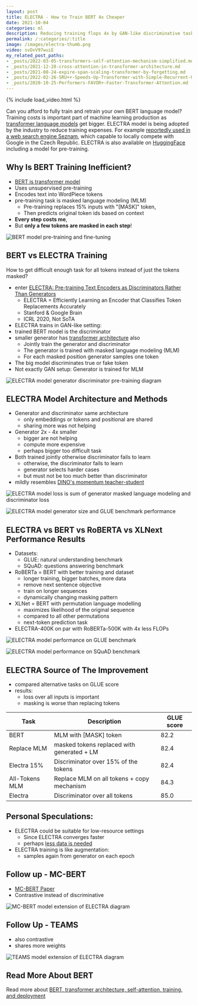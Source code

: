 ```yaml
---
layout: post
title: ELECTRA - How to Train BERT 4x Cheaper
date: 2021-10-04
categories: ml
description: Reducing training flops 4x by GAN-like discriminative task compared to RoBERTa-500K transformer model.
permalink: /:categories/:title
image: /images/electra-thumb.png
video: svDvV97wuiE
my_related_post_paths:
- _posts/2022-03-05-transformers-self-attention-mechanism-simplified.md
- _posts/2021-12-28-cross-attention-in-transformer-architecture.md
- _posts/2021-08-24-expire-span-scaling-transformer-by-forgetting.md
- _posts/2022-02-26-SRU++-Speeds-Up-Transformer-with-Simple-Recurrent-Unit-RNN.md
- _posts/2020-10-25-Performers-FAVOR+-Faster-Transformer-Attention.md
---
```




{% include load_video.html %}

Can you afford to fully train and retrain your own BERT language model?
Training costs is important part of machine learning production as [transformer language models](/ml/transformers-self-attention-mechanism-simplified) get bigger.
ELECTRA model is being adopted by the industry to reduce training expenses. For example [reportedly used in a web search engine Seznam](https://www-root-cz.translate.goog/clanky/rychla-oprava-dotazu-ve-vyhledavaci-pomoci-neuronovych-siti/?_x_tr_sl=cs&_x_tr_tl=en&_x_tr_hl=cs&_x_tr_pto=nui),
which capable to locally compete with Google in the Czech Republic.
ELECTRA is also available on [HuggingFace](https://huggingface.co/transformers/model_doc/electra.html) including a model for pre-training.


## Why Is BERT Training Inefficient?
- [BERT is transformer model](/ml/transformers-self-attention-mechanism-simplified)
- Uses unsupervised pre-training
- Encodes text into WordPiece tokens 
- pre-training task is masked language modeling (MLM) 
  - Pre-training replaces 15% inputs with "[MASK]" token,
  - Then predicts original token ids based on context
- __Every step costs me__,
- But __only a few tokens are masked in each step__!

![BERT model pre-training and fine-tuning](/images/electra-bert.png)


## BERT vs ELECTRA Training
How to get difficult enough task for all tokens instead of just the tokens masked?
- enter [ELECTRA: Pre-training Text Encoders as Discriminators Rather Than Generators ](https://openreview.net/pdf?id=r1xMH1BtvB)
  - ELECTRA = Efficiently Learning an Encoder that Classifies Token Replacements Accurately
  - Stanford & Google Brain
  - ICRL 2020, Not SoTA
- ELECTRA trains in GAN-like setting:
- trained BERT model is the discriminator
- smaller generator has [transformer architecture](/ml/transformers-self-attention-mechanism-simplified) also
  - Jointly train the generator and discriminator
  - The generator is trained with masked language modeling (MLM) 
  - For each masked position generator samples one token
- The big model discriminates true or fake token
- Not exactly GAN setup: Generator is trained for MLM
 
![ELECTRA model generator discriminator pre-training diagram](/images/electra-generator-discriminator.png) 


## ELECTRA Model Architecture and Methods
- Generator and discriminator same architecture
  - only embeddings or tokens and positional are shared
  - sharing more was not helping
- Generator 2x - 4x smaller
  - bigger are not helping
  - compute more expensive
  - perhaps bigger too difficult task
- Both trained jointly otherwise discriminator fails to learn
  - otherwise, the discriminator fails to learn
  - generator selects harder cases
  - but must not be too much better than discriminator
- mildly resembles [DINO's momentum teacher-student](https://ai.facebook.com/blog/dino-paws-computer-vision-with-self-supervised-transformers-and-10x-more-efficient-training)
  
![ELECTRA model loss is sum of generator masked language modeling and discriminator loss](../images/electra-loss.png)

![ELECTRA model generator size and GLUE benchmark performance](/images/electra-generator-size.png)


## ELECTRA vs BERT vs RoBERTA vs XLNext Performance Results
- Datasets:
  - GLUE: natural understanding benchmark
  - SQuAD: questions answering benchmark
- RoBERTa = BERT with better training and dataset
  - longer training, bigger batches, more data
  - remove next sentence objective
  - train on longer sequences
  - dynamically changing masking pattern
- XLNet = BERT with permutation language modelling
  - maximizes likelihood of the original sequence
  - compared to all other permutations
  - next-token prediction task
- ELECTRA-400K on par with RoBERTa-500K with 4x less FLOPs

![ELECTRA model performance on GLUE benchmark](/images/electra-results-glue.png)

![ELECTRA model performance on SQuAD benchmark](/images/electra-results-squad.png)


## ELECTRA Source of The Improvement
- compared alternative tasks on GLUE score
- results:
  - loss over all inputs is important
  - masking is worse than replacing tokens

<table class="table">
  <thead>
    <tr><th>Task</th><th>Description</th><th>GLUE score</th></tr>
  </thead>
  <tbody>
    <tr><td>BERT</td><td>MLM with [MASK] token</td><td>82.2</td></tr>
    <tr><td>Replace MLM</td><td>masked tokens replaced with generated + LM</td><td>82.4</td></tr>
    <tr><td>Electra 15%</td><td>Discriminator over 15% of the tokens</td><td>82.4</td></tr>
    <tr><td>All-Tokens MLM</td><td>Replace MLM on all tokens + copy mechanism</td><td>84.3</td></tr>
    <tr><td>Electra</td><td>Discriminator over all tokens</td><td>85.0</td></tr>
  </tbody>
</table>


## Personal Speculations:
- ELECTRA could be suitable for low-resource settings
  - Since ELECTRA converges faster
  - perhaps [less data is needed](https://arxiv.org/pdf/2010.08127.pdf)
- ELECTRA training is like augmentation:
  - samples again from generator on each epoch

## Follow up - MC-BERT
- [MC-BERT Paper](https://arxiv.org/pdf/2006.05744.pdf)
- Contrastive instead of discriminative
 
![MC-BERT model extension of ELECTRA diagram](../images/electra-mcbert.png)


## Follow Up - TEAMS
- also contrastive
- shares more weights

![TEAMS model extension of ELECTRA diagram](../images/electra-teams.png)


## Read More About BERT
Read more about [BERT, transformer architecture, self-attention, training, and deployment](/ml/transformers-self-attention-mechanism-simplified)